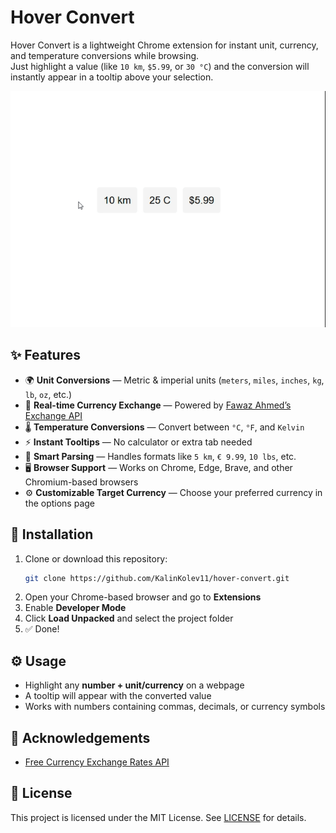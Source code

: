 # Hover Convert

Hover Convert is a lightweight Chrome extension for instant unit, currency, and temperature conversions while browsing.  
Just highlight a value (like `10 km`, `$5.99`, or `30 °C`) and the conversion will instantly appear in a tooltip above your selection.

![Hover Convert Demo](Assets/demo.gif)


## ✨ Features

- 🌍 **Unit Conversions** — Metric & imperial units (`meters`, `miles`, `inches`, `kg`, `lb`, `oz`, etc.)
- 💱 **Real-time Currency Exchange** — Powered by [Fawaz Ahmed’s Exchange API](https://github.com/fawazahmed0/exchange-api)
- 🌡️ **Temperature Conversions** — Convert between `°C`, `°F`, and `Kelvin`
- ⚡ **Instant Tooltips** — No calculator or extra tab needed
- 🎯 **Smart Parsing** — Handles formats like `5 km`, `€ 9.99`, `10 lbs`, etc.
- 🖥️ **Browser Support** — Works on Chrome, Edge, Brave, and other Chromium-based browsers
- ⚙️ **Customizable Target Currency** — Choose your preferred currency in the options page


## 🚀 Installation

1. Clone or download this repository:
   ```bash
   git clone https://github.com/KalinKolev11/hover-convert.git
   ```
2. Open your Chrome-based browser and go to **Extensions**  
3. Enable **Developer Mode**  
4. Click **Load Unpacked** and select the project folder  
5. ✅ Done!
    
## ⚙️ Usage

- Highlight any **number + unit/currency** on a webpage  
- A tooltip will appear with the converted value  
- Works with numbers containing commas, decimals, or currency symbols  


## 🙏 Acknowledgements

- [Free Currency Exchange Rates API](https://github.com/fawazahmed0/exchange-api)  

## 📜 License

This project is licensed under the MIT License. See [LICENSE](LICENSE) for details.